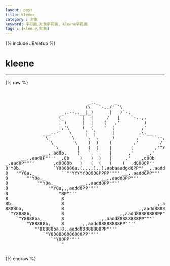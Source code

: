 ```yaml
---
layout: post
title: kleene
category : 对象
keyword: 字符画,对象字符画, kleene字符画
tags : [kleene,对象]
---
```

{% include JB/setup %}
# kleene
---
{% raw %}
<pre>


                               _.._      _
                              (\   `-../&#039; `\
                     _..--..__|_)      )   )`-.
                    (_       |  |     /   |    `-..,,
                    | )      |  |    (   ,&#039;         )
                    |,&#039;\     (  (    &#039;  (          ,&#039;
               __..-&#039;   \     )  )      |         ,\.__
              `\         \    `. `.     )        ,&#039;    ``--,
                `\        \    )  )    (        ,&#039;        /
                  `\_      |   (  (    |       (        ,&#039;&quot;Y8a,_
              __,,ad8b,    (   `. `.   |      ,&#039;     _,&#039;     `&quot;&quot;Y8a,_
      __,,aad8P&quot;&quot;&#039;&#039; _,8b    )   )  )   |     ,&#039;   _,d88b          `&quot;&quot;Y8a
_,aad8P&quot;&quot;&#039;&#039;       ,d8888b   )   (  (   (    (  ,d8888P&quot;&#039;    __,,aadd8PP8
8&quot;Y8b,_           `Y888888a,(,,,,),,),aabaaadgd8PP&quot;&#039;__,,aadd8PP&quot;&quot;&#039;&#039;    8
8   &quot;&quot;Y8a,_          ``&quot;&quot;YYYYY88888PPPP&quot;&quot;&quot;&#039;&#039;__,,aadd8PP&quot;&quot;&#039;&#039;            8
8       &quot;&quot;Y8a,_                     __,,aadd8PP&quot;&quot;&#039;&#039;           Normand  8
8           &quot;&quot;Y8a,_         __,,aadd8PP&quot;&quot;&#039;&#039;                   Veilleux 8
8               &quot;&quot;Y8a,,,aadd8PP&quot;&quot;&#039;&#039;                                    8
8                   &quot;8P&quot;&quot;&#039;&#039;                                           _8
8                    8                                         _,,aadd88
8b,_                 8                                  _,,aadd88888888P
8888ba,              8                           _,,aadd88888888PP&quot;&quot;&#039;&#039;
 `&quot;Y8888b,_          8                    _,,aadd88888888PP&quot;&quot;&#039;&#039;
    `&quot;Y8888ba,       8             _,,aadd88888888PP&quot;&quot;&#039;&#039;
       `&quot;Y88888b,_   8      _,,aadd88888888PP&quot;&quot;&#039;&#039;
           &quot;&quot;88888ba,8,,aadd88888888PP&quot;&quot;&#039;&#039;
              `&quot;Y888888888888PP&quot;&quot;&#039;&#039;
                 `&quot;Y88PP&quot;&quot;&#039;&#039;
                     &quot;
 </pre>
{% endraw %}
